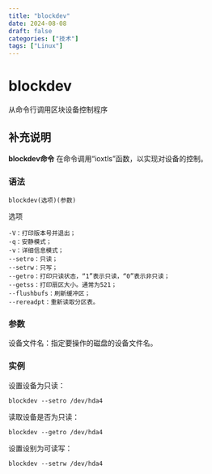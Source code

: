 ```yaml
---
title: "blockdev"
date: 2024-08-08
draft: false
categories: ["技术"]
tags: ["Linux"]
---
```

blockdev
===

从命令行调用区块设备控制程序

## 补充说明

**blockdev命令** 在命令调用“ioxtls”函数，以实现对设备的控制。

###  语法

```shell
blockdev(选项)(参数)
```

选项

```shell
-V：打印版本号并退出；
-q：安静模式；
-v：详细信息模式；
--setro：只读；
--setrw：只写；
--getro：打印只读状态，“1”表示只读，“0”表示非只读；
--getss：打印扇区大小。通常为521；
--flushbufs：刷新缓冲区；
--rereadpt：重新读取分区表。
```

###  参数

设备文件名：指定要操作的磁盘的设备文件名。

###  实例

设置设备为只读：

```shell
blockdev --setro /dev/hda4
```

读取设备是否为只读：

```shell
blockdev --getro /dev/hda4
```

设置设别为可读写：

```shell
blockdev --setrw /dev/hda4
```


